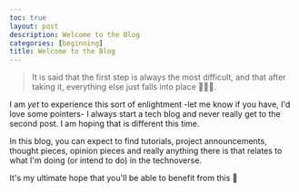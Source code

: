 ```yaml
---
toc: true
layout: post
description: Welcome to the Blog
categories: [beginning]
title: Welcome to the Blog
---
```


> It is said that the first step is always the most difficult, and that after taking it, everything else just falls into place 🧘🏿‍♀️.

I am *yet* to experience this sort of enlightment -let me know if you have, I'd love some pointers- I always start a tech blog and never really get to the second post. I am hoping that is different this time. 

In this blog, you can expect to find tutorials, project announcements, thought pieces, opinion pieces and really anything there is that relates to what I'm doing (or intend to do) in the technoverse. 

It's my ultimate hope that you'll be able to benefit from this 🤗

